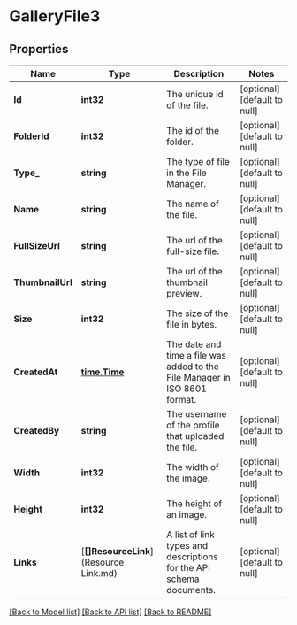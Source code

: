 # GalleryFile3

## Properties
Name | Type | Description | Notes
------------ | ------------- | ------------- | -------------
**Id** | **int32** | The unique id of the file. | [optional] [default to null]
**FolderId** | **int32** | The id of the folder. | [optional] [default to null]
**Type_** | **string** | The type of file in the File Manager. | [optional] [default to null]
**Name** | **string** | The name of the file. | [optional] [default to null]
**FullSizeUrl** | **string** | The url of the full-size file. | [optional] [default to null]
**ThumbnailUrl** | **string** | The url of the thumbnail preview. | [optional] [default to null]
**Size** | **int32** | The size of the file in bytes. | [optional] [default to null]
**CreatedAt** | [**time.Time**](time.Time.md) | The date and time a file was added to the File Manager in ISO 8601 format. | [optional] [default to null]
**CreatedBy** | **string** | The username of the profile that uploaded the file. | [optional] [default to null]
**Width** | **int32** | The width of the image. | [optional] [default to null]
**Height** | **int32** | The height of an image. | [optional] [default to null]
**Links** | [**[]ResourceLink**](Resource Link.md) | A list of link types and descriptions for the API schema documents. | [optional] [default to null]

[[Back to Model list]](../README.md#documentation-for-models) [[Back to API list]](../README.md#documentation-for-api-endpoints) [[Back to README]](../README.md)

